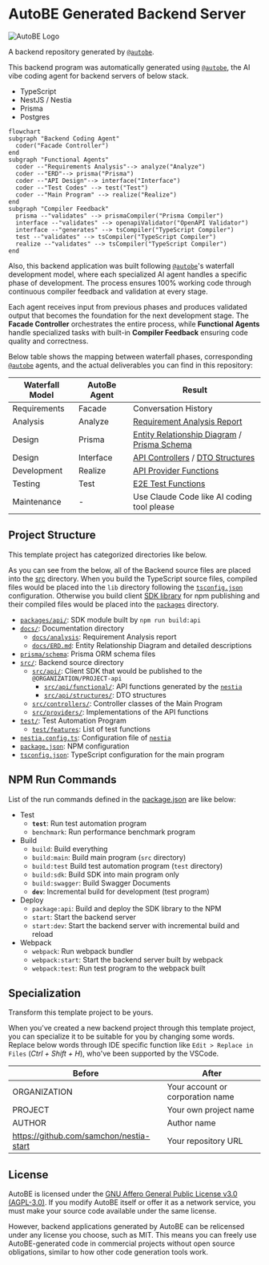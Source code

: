 # AutoBE Generated Backend Server

![AutoBE Logo](https://github.com/user-attachments/assets/a90d14be-fd50-4dc7-ae9d-ca66c2124f31)

A backend repository generated by [`@autobe`](https://github.com/wrtnlabs/autobe).

This backend program was automatically generated using [`@autobe`](https://github.com/wrtnlabs/autobe), the AI vibe coding agent for backend servers of below stack.

- TypeScript
- NestJS / Nestia
- Prisma
- Postgres

```mermaid
flowchart
subgraph "Backend Coding Agent"
  coder("Facade Controller")
end
subgraph "Functional Agents"
  coder --"Requirements Analysis"--> analyze("Analyze")
  coder --"ERD"--> prisma("Prisma")
  coder --"API Design"--> interface("Interface")
  coder --"Test Codes" --> test("Test")
  coder --"Main Program" --> realize("Realize")
end
subgraph "Compiler Feedback"
  prisma --"validates" --> prismaCompiler("Prisma Compiler")
  interface --"validates" --> openapiValidator("OpenAPI Validator")
  interface --"generates" --> tsCompiler("TypeScript Compiler")
  test --"validates" --> tsCompiler("TypeScript Compiler")
  realize --"validates" --> tsCompiler("TypeScript Compiler")
end
```

Also, this backend application was built following [`@autobe`](https://github.com/wrtnlabs/autobe)'s waterfall development model, where each specialized AI agent handles a specific phase of development. The process ensures 100% working code through continuous compiler feedback and validation at every stage.

Each agent receives input from previous phases and produces validated output that becomes the foundation for the next development stage. The **Facade Controller** orchestrates the entire process, while **Functional Agents** handle specialized tasks with built-in **Compiler Feedback** ensuring code quality and correctness.

Below table shows the mapping between waterfall phases, corresponding [`@autobe`](https://github.com/wrtnlabs/autobe) agents, and the actual deliverables you can find in this repository:

Waterfall Model | AutoBe Agent | Result
----------------|--------------|----------------------------------------------
Requirements    | Facade       | Conversation History
Analysis        | Analyze      | [Requirement Analysis Report](docs/analysis)
Design          | Prisma       | [Entity Relationship Diagram](docs/ERD.md) / [Prisma Schema](prisma/schema)
Design          | Interface    | [API Controllers](src/controllers) / [DTO Structures](src/api/structures)
Development     | Realize      | [API Provider Functions](src/providers)
Testing         | Test         | [E2E Test Functions](test/features/api)
Maintenance     | -            | Use Claude Code like AI coding tool please

## Project Structure

This template project has categorized directories like below.

As you can see from the below, all of the Backend source files are placed into the [src](src/) directory. When you build the TypeScript source files, compiled files would be placed into the `lib` directory following the [`tsconfig.json`](tsconfig.json) configuration. Otherwise you build client [SDK library](https://nestia.io/docs/sdk/) for npm publishing and their compiled files would be placed into the [`packages`](packages) directory.

  - [`packages/api/`](packages/api): SDK module built by `npm run build:api`
  - [`docs/`](docs/): Documentation directory
    - [`docs/analysis`](docs/analysis/): Requirement Analysis report
    - [`docs/ERD.md`](docs/ERD.md): Entity Relationship Diagram and detailed descriptions
  - [`prisma/schema`](prisma/schema): Prisma ORM schema files
  - [`src/`](src): Backend source directory
    - [`src/api/`](src/api/): Client SDK that would be published to the `@ORGANIZATION/PROJECT-api`
      - [`src/api/functional/`](src/api/functional/): API functions generated by the [`nestia`](https://github.com/samchon/nestia)
      - [`src/api/structures/`](src/api/structures/): DTO structures
    - [`src/controllers/`](src/controllers/): Controller classes of the Main Program
    - [`src/providers/`](src/providers/): Implementations of the API functions
  - [`test/`](test): Test Automation Program
    - [`test/features`](test/features): List of test functions
  - [`nestia.config.ts`](nestia.config.ts): Configuration file of [`nestia`](https://github.com/samchon/nestia)
  - [`package.json`](package.json): NPM configuration
  - [`tsconfig.json`](tsconfig.json): TypeScript configuration for the main program

## NPM Run Commands

List of the run commands defined in the [package.json](package.json) are like below:

  - Test
    - **`test`**: Run test automation program
    - `benchmark`: Run performance benchmark program
  - Build
    - `build`: Build everything
    - `build:main`: Build main program (`src` directory)
    - `build:test` Build test automation program (`test` directory)
    - `build:sdk`: Build SDK into main program only
    - `build:swagger`: Build Swagger Documents
    - **`dev`**: Incremental build for development (test program)
  - Deploy
    - `package:api`: Build and deploy the SDK library to the NPM
    - `start`: Start the backend server
    - `start:dev`: Start the backend server with incremental build and reload
  - Webpack
    - `webpack`: Run webpack bundler
    - `webpack:start`: Start the backend server built by webpack
    - `webpack:test`: Run test program to the webpack built

## Specialization

Transform this template project to be yours.

When you've created a new backend project through this template project, you can specialize it to be suitable for you by changing some words. Replace below words through IDE specific function like `Edit > Replace in Files` (*Ctrl + Shift + H*), who've been supported by the VSCode.

| Before       | After
|--------------|----------------------------------------
| ORGANIZATION | Your account or corporation name
| PROJECT      | Your own project name
| AUTHOR       | Author name
| https://github.com/samchon/nestia-start | Your repository URL

## License

AutoBE is licensed under the [GNU Affero General Public License v3.0 (AGPL-3.0)](https://github.com/wrtnlabs/autobe/?tab=AGPL-3.0-1-ov-file#readme). If you modify AutoBE itself or offer it as a network service, you must make your source code available under the same license.

However, backend applications generated by AutoBE can be relicensed under any license you choose, such as MIT. This means you can freely use AutoBE-generated code in commercial projects without open source obligations, similar to how other code generation tools work.
